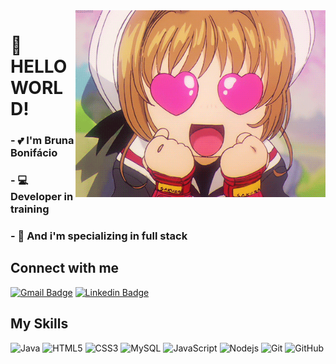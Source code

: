 <img align="right" width="400px" src="https://github.com/brubonifacio/brubonifacio/blob/main/source.gif">

#  :cherry_blossom:	HELLO WORLD! 

### - :two_hearts: I'm Bruna Bonifácio
### - :computer: Developer in training
### - :dizzy: And i'm specializing in full stack


## Connect with me 

[![Gmail Badge](https://img.shields.io/badge/-Gmail-c14438?style=flat-square&logo=Gmail&logoColor=white&link=mailto:brubonifacio95@gmail.com)](mailto:brubonifacio95@gmail.com)
[![Linkedin Badge](https://img.shields.io/badge/-LinkedIn-blue?style=flat-square&logo=Linkedin&logoColor=white&link=https://www.linkedin.com/in/bruna-bonif%C3%A1cio-/)](https://www.linkedin.com/in/bruna-bonif%C3%A1cio-/)

## My Skills

![Java](https://img.shields.io/badge/-java-E34A86?style=flat-square&logo=java)
![HTML5](https://img.shields.io/badge/-HTML5-E34F26?style=flat-square&logo=html5&logoColor=white)
![CSS3](https://img.shields.io/badge/-CSS3-1572B6?style=flat-square&logo=css3)
![MySQL](https://img.shields.io/badge/-MySQL-5BB8FF?style=flat-square&logo=mysql)
![JavaScript](https://img.shields.io/badge/-JavaScript-black?style=flat-square&logo=javascript)
![Nodejs](https://img.shields.io/badge/-Nodejs-black?style=flat-square&logo=Node.js)
![Git](https://img.shields.io/badge/-Git-black?style=flat-square&logo=git)
![GitHub](https://img.shields.io/badge/-GitHub-181717?style=flat-square&logo=github)
